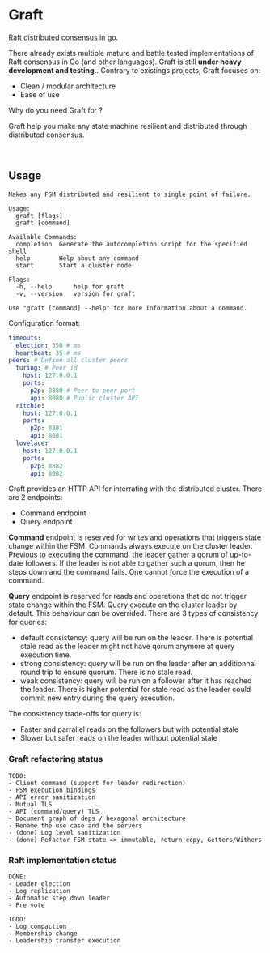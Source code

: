 # Graft

[Raft distributed consensus](https://raft.github.io/raft.pdf) in go.

There already exists multiple mature and battle tested implementations of Raft consensus in Go (and other languages).
Graft is still **under heavy development and testing.**. Contrary to existings projects, Graft focuses on:
- Clean / modular architecture
- Ease of use

Why do you need Graft for ?

Graft help you make any state machine resilient and distributed through distributed consensus.

<br />

## Usage

```
Makes any FSM distributed and resilient to single point of failure.

Usage:
  graft [flags]
  graft [command]

Available Commands:
  completion  Generate the autocompletion script for the specified shell
  help        Help about any command
  start       Start a cluster node

Flags:
  -h, --help      help for graft
  -v, --version   version for graft

Use "graft [command] --help" for more information about a command.
```

Configuration format:
```yaml
timeouts:
  election: 350 # ms
  heartbeat: 35 # ms
peers: # Define all cluster peers
  turing: # Peer id
    host: 127.0.0.1
    ports:
      p2p: 8880 # Peer to peer port
      api: 8080 # Public cluster API
  ritchie:
    host: 127.0.0.1
    ports:
      p2p: 8881
      api: 8081
  lovelace:
    host: 127.0.0.1
    ports:
      p2p: 8882
      api: 8082
```

Graft provides an HTTP API for interrating with the distributed cluster. There are 2 endpoints:
- Command endpoint
- Query endpoint

**Command** endpoint is reserved for writes and operations that triggers state change within the FSM. Commands always execute on the cluster leader.
Previous to executing the command, the leader gather a qorum of up-to-date followers. If the leader is not able to gather such a qorum, then he steps down and the command fails. One cannot force the execution of a command.


**Query** endpoint is reserved for reads and operations that do not trigger state change within the FSM. Query execute on the cluster leader by default.
This behaviour can be overrided. There are 3 types of consistency for queries:
- default consistency: query will be run on the leader. There is potential stale read as the leader might not have qorum anymore at query execution time.
- strong consistency: query will be run on the leader after an additionnal round trip to ensure quorum. There is no stale read.
- weak consistency: query will be run on a follower after it has reached the leader. There is higher potential for stale read as the leader could commit new entry during the query execution.

The consistency trade-offs for query is:
- Faster and parrallel reads on the followers but with potential stale
- Slower but safer reads on the leader without potential stale

### Graft refactoring status

```
TODO:
- Client command (support for leader redirection)
- FSM execution bindings
- API error sanitization
- Mutual TLS
- API (command/query) TLS
- Document graph of deps / hexagonal architecture
- Rename the use case and the servers
- (done) Log level sanitization
- (done) Refactor FSM state => immutable, return copy, Getters/Withers
```

### Raft implementation status

```
DONE:
- Leader election
- Log replication
- Automatic step down leader
- Pre vote

TODO:
- Log compaction
- Membership change
- Leadership transfer execution

```
